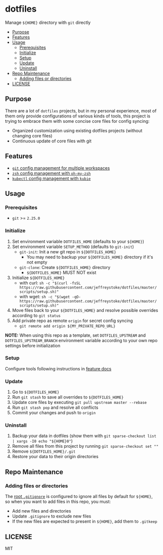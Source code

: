 # dotfiles

Manage `${HOME}` directory with `git` directly

- [Purpose](#purpose)
- [Features](#features)
- [Usage](#usage)
  - [Prerequisites](#prerequisites)
  - [Initialize](#initialize)
  - [Setup](#setup)
  - [Update](#update)
  - [Uninstall](#uninstall)
- [Repo Maintenance](#repo-maintenance)
  - [Adding files or directories](#adding-files-or-directories)
- [LICENSE](#license)

## Purpose

There are a lot of `dotfiles` projects, but in my personal experience, most of them only provide configurations of various kinds of tools, this project is trying to embrace them with some concise core files for config syncing:

- Organized customization using existing dotfiles projects (without changing core files)
- Continuous update of core files with git

## Features

- [`git` config management for multiple workspaces](./docs/git.md)
- [`zsh` config management with `oh-my-zsh`](./docs/zsh.md)
- [`kubectl` config management with `kubie`](./docs/kubectl.md)

## Usage

### Prerequisites

- `git` >= `2.25.0`

### Initialize

1. Set environment variable `DOTFILES_HOME` (defaults to your `${HOME}`)
2. Set environment variable `SETUP_METHOD` (defaults to `git-init`)
   - `git-init`: Init a new git repo in `${DOTFILES_HOME}`
     - You may need to backup your `${DOTFILES_HOME}` directory if it's not empty
   - `git-clone`: Create `${DOTFILES_HOME}` directory
     - `${DOTFILES_HOME}` MUST NOT exist
3. Initialize `${DOTFILES_HOME}`
    - with curl: `sh -c "$(curl -fsSL https://raw.githubusercontent.com/jeffreystoke/dotfiles/master/scripts/setup.sh)"`
    - with wget: `sh -c "$(wget -qO- https://raw.githubusercontent.com/jeffreystoke/dotfiles/master/scripts/setup.sh)"`
4. Move files back to your `${DOTFILES_HOME}` and resolve possible overrides according to `git status`
5. Add private repo as remote `origin` for secret config syncing
   - `git remote add origin ${MY_PRIVATE_REPO_URL}`

__NOTE:__ When using this repo as a template, set `DOTFILES_UPSTREAM` and `DOTFILES_UPSTREAM_BRANCH` environment variable according to your own repo settings before initialization

### Setup

Configure tools following instructions in [feature docs](#features)

### Update

1. Go to `${DOTFILES_HOME}`
2. Run `git stash` to save all overrides to `${DOTFILES_HOME}`
3. Update core files by executing `git pull upstream master --rebase`
4. Run `git stash pop` and resolve all conflicts
5. Commit your changes and push to `origin`

### Uninstall

1. Backup your data in dotfiles (show them with `git sparse-checkout list | xargs -I0 echo "${HOME}0"`)
1. Remove all files from this project by running `git sparse-checkout set ""`
1. Remove `${DOTFILES_HOME}/.git`
1. Restore your data to their origin directories

## Repo Maintenance

### Adding files or directories

The [root `.gitignore`](./.gitignore) is configured to ignore all files by default for `${HOME}`, so when you want to add files in this repo, you must:

- Add new files and directories
- Update `.gitignore` to exclude new files
- If the new files are expected to present in `${HOME}`, add them to `.gitkeep`

## LICENSE

MIT
